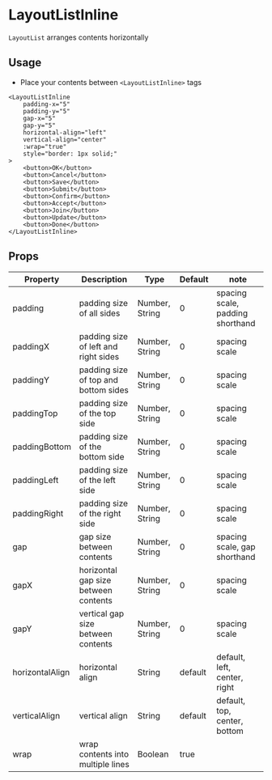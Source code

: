 # LayoutListInline

`LayoutList` arranges contents horizontally

<Doc-LayoutListInlineDoc />

## Usage

- Place your contents between `<LayoutListInline>` tags

```vue live
<LayoutListInline
	padding-x="5"
	padding-y="5"
	gap-x="5"
	gap-y="5"
	horizontal-align="left"
	vertical-align="center"
	:wrap="true"
	style="border: 1px solid;"
>
	<button>OK</button>
	<button>Cancel</button>
	<button>Save</button>
	<button>Submit</button>
	<button>Confirm</button>
	<button>Accept</button>
	<button>Join</button>
	<button>Update</button>
	<button>Done</button>
</LayoutListInline>
```

## Props
| Property | Description | Type | Default | note |
| --- | --- | --- | --- | --- |
| padding | padding size of all sides | Number, String | 0 | spacing scale, padding shorthand |
| paddingX | padding size of left and right sides | Number, String | 0 | spacing scale |
| paddingY | padding size of top and bottom sides | Number, String | 0 | spacing scale |
| paddingTop | padding size of the top side | Number, String | 0 | spacing scale |
| paddingBottom | padding size of the bottom side | Number, String | 0 | spacing scale |
| paddingLeft | padding size of the left side | Number, String | 0 | spacing scale |
| paddingRight | padding size of the right side | Number, String | 0 | spacing scale |
| gap | gap size between contents | Number, String | 0 | spacing scale, gap shorthand |
| gapX | horizontal gap size between contents | Number, String | 0 | spacing scale |
| gapY | vertical gap size between contents | Number, String | 0 | spacing scale |
| horizontalAlign | horizontal align | String | default | default, left, center, right |
| verticalAlign | vertical align | String | default | default, top, center, bottom |
| wrap | wrap contents into multiple lines | Boolean | true ||
